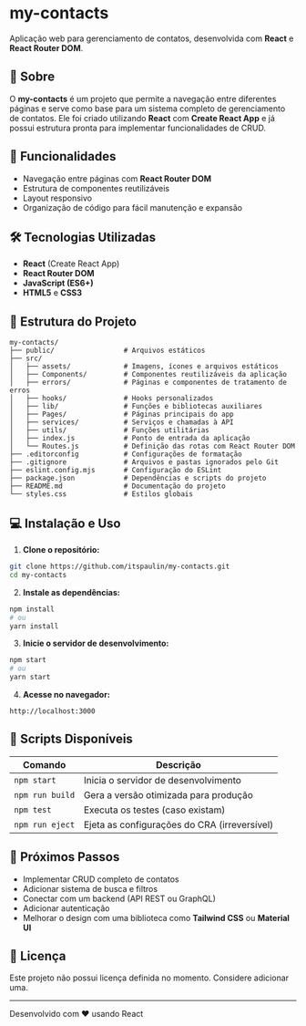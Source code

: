 # my-contacts

Aplicação web para gerenciamento de contatos, desenvolvida com **React** e **React Router DOM**.

## 📌 Sobre

O **my-contacts** é um projeto que permite a navegação entre diferentes páginas e serve como base para um sistema completo de gerenciamento de contatos. Ele foi criado utilizando **React** com **Create React App** e já possui estrutura pronta para implementar funcionalidades de CRUD.

## 🚀 Funcionalidades

* Navegação entre páginas com **React Router DOM**
* Estrutura de componentes reutilizáveis
* Layout responsivo
* Organização de código para fácil manutenção e expansão

## 🛠 Tecnologias Utilizadas

* **React** (Create React App)
* **React Router DOM**
* **JavaScript (ES6+)**
* **HTML5** e **CSS3**

## 📂 Estrutura do Projeto

```
my-contacts/
├── public/                 # Arquivos estáticos
├── src/
│   ├── assets/             # Imagens, ícones e arquivos estáticos
│   ├── Components/         # Componentes reutilizáveis da aplicação
│   ├── errors/             # Páginas e componentes de tratamento de erros
│   ├── hooks/              # Hooks personalizados
│   ├── lib/                # Funções e bibliotecas auxiliares
│   ├── Pages/              # Páginas principais do app
│   ├── services/           # Serviços e chamadas à API
│   ├── utils/              # Funções utilitárias
│   ├── index.js            # Ponto de entrada da aplicação
│   └── Routes.js           # Definição das rotas com React Router DOM
├── .editorconfig           # Configurações de formatação
├── .gitignore              # Arquivos e pastas ignorados pelo Git
├── eslint.config.mjs       # Configuração do ESLint
├── package.json            # Dependências e scripts do projeto
├── README.md               # Documentação do projeto
└── styles.css              # Estilos globais
```

## 💻 Instalação e Uso

1. **Clone o repositório:**

```bash
git clone https://github.com/itspaulin/my-contacts.git
cd my-contacts
```

2. **Instale as dependências:**

```bash
npm install
# ou
yarn install
```

3. **Inicie o servidor de desenvolvimento:**

```bash
npm start
# ou
yarn start
```

4. **Acesse no navegador:**

```
http://localhost:3000
```

## 📜 Scripts Disponíveis

| Comando | Descrição |
|---------|-----------|
| `npm start` | Inicia o servidor de desenvolvimento |
| `npm run build` | Gera a versão otimizada para produção |
| `npm test` | Executa os testes (caso existam) |
| `npm run eject` | Ejeta as configurações do CRA (irreversível) |

## 🌟 Próximos Passos

* Implementar CRUD completo de contatos
* Adicionar sistema de busca e filtros
* Conectar com um backend (API REST ou GraphQL)
* Adicionar autenticação
* Melhorar o design com uma biblioteca como **Tailwind CSS** ou **Material UI**

## 📄 Licença

Este projeto não possui licença definida no momento. Considere adicionar uma.

---

Desenvolvido com ❤️ usando React

